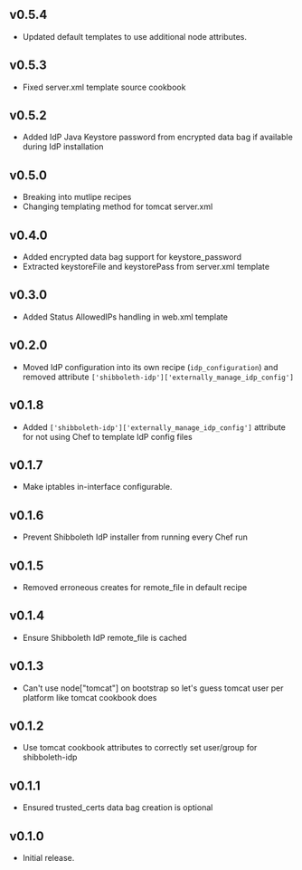## v0.5.4 ##

* Updated default templates to use additional node attributes.

## v0.5.3 ##

* Fixed server.xml template source cookbook

## v0.5.2 ##

* Added IdP Java Keystore password from encrypted data bag if available during IdP installation

## v0.5.0 ##

* Breaking into mutlipe recipes
* Changing templating method for tomcat server.xml

## v0.4.0 ##

* Added encrypted data bag support for keystore_password
* Extracted keystoreFile and keystorePass from server.xml template

## v0.3.0 ##

* Added Status AllowedIPs handling in web.xml template

## v0.2.0 ##

* Moved IdP configuration into its own recipe (`idp_configuration`) and removed attribute `['shibboleth-idp']['externally_manage_idp_config']`

## v0.1.8 ##

* Added `['shibboleth-idp']['externally_manage_idp_config']` attribute for not using Chef to template IdP config files

## v0.1.7 ##

* Make iptables in-interface configurable.

## v0.1.6

* Prevent Shibboleth IdP installer from running every Chef run

## v0.1.5

* Removed erroneous creates for remote_file in default recipe

## v0.1.4

* Ensure Shibboleth IdP remote_file is cached

## v0.1.3

* Can't use node["tomcat"] on bootstrap so let's guess tomcat user per platform like tomcat cookbook does

## v0.1.2

* Use tomcat cookbook attributes to correctly set user/group for shibboleth-idp

## v0.1.1

* Ensured trusted_certs data bag creation is optional

## v0.1.0

* Initial release.
